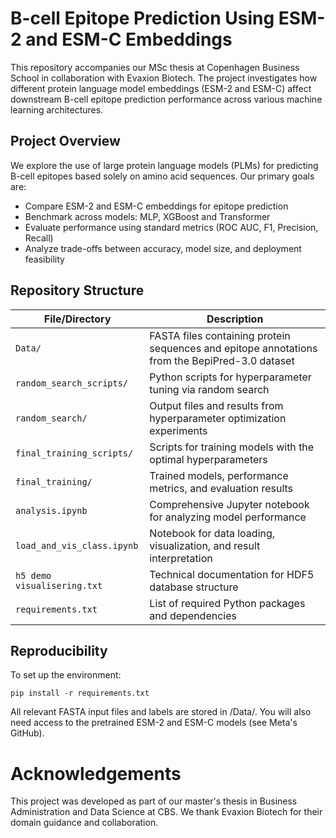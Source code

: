 # B-cell Epitope Prediction Using ESM-2 and ESM-C Embeddings

This repository accompanies our MSc thesis at Copenhagen Business School in collaboration with Evaxion Biotech. The project investigates how different protein language model embeddings (ESM-2 and ESM-C) affect downstream B-cell epitope prediction performance across various machine learning architectures.

## Project Overview

We explore the use of large protein language models (PLMs) for predicting B-cell epitopes based solely on amino acid sequences. Our primary goals are:

- Compare ESM-2 and ESM-C embeddings for epitope prediction  
- Benchmark across models: MLP, XGBoost and Transformer  
- Evaluate performance using standard metrics (ROC AUC, F1, Precision, Recall)  
- Analyze trade-offs between accuracy, model size, and deployment feasibility  

## Repository Structure

| File/Directory | Description |
|----------------|-------------|
| `Data/` | FASTA files containing protein sequences and epitope annotations from the BepiPred-3.0 dataset |
| `random_search_scripts/` | Python scripts for hyperparameter tuning via random search |
| `random_search/` | Output files and results from hyperparameter optimization experiments |
| `final_training_scripts/` | Scripts for training models with the optimal hyperparameters |
| `final_training/` | Trained models, performance metrics, and evaluation results |
| `analysis.ipynb` | Comprehensive Jupyter notebook for analyzing model performance |
| `load_and_vis_class.ipynb` | Notebook for data loading, visualization, and result interpretation |
| `h5 demo visualisering.txt` | Technical documentation for HDF5 database structure |
| `requirements.txt` | List of required Python packages and dependencies |

## Reproducibility

To set up the environment:

```pip install -r requirements.txt```

All relevant FASTA input files and labels are stored in /Data/.
You will also need access to the pretrained ESM-2 and ESM-C models (see Meta's GitHub).

# Acknowledgements
This project was developed as part of our master's thesis in Business Administration and Data Science at CBS. We thank Evaxion Biotech for their domain guidance and collaboration.
